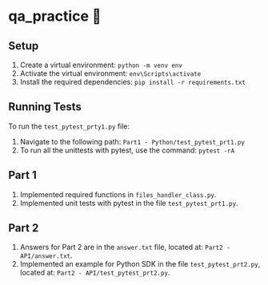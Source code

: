 # qa_practice 🚀

## Setup

1. Create a virtual environment: `python -m venv env`
2. Activate the virtual environment: `env\Scripts\activate`
3. Install the required dependencies: `pip install -r requirements.txt`

## Running Tests

To run the `test_pytest_prty1.py` file:

1. Navigate to the following path: `Part1 - Python/test_pytest_prt1.py`
2. To run all the unittests with pytest, use the command: `pytest -rA`

## Part 1

1. Implemented required functions in `files_handler_class.py`.
2. Implemented unit tests with pytest in the file `test_pytest_prt1.py`.

## Part 2

1. Answers for Part 2 are in the `answer.txt` file, located at: `Part2 - API/answer.txt`.
2. Implemented an example for Python SDK in the file `test_pytest_prt2.py`, located at: `Part2 - API/test_pytest_prt2.py`.
